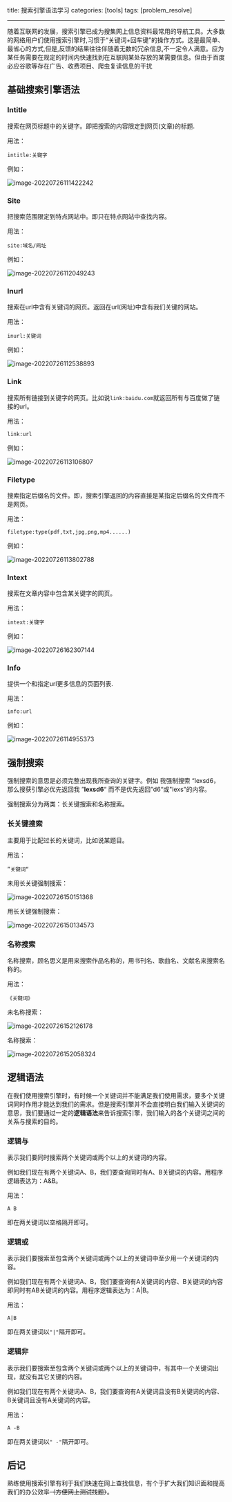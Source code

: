 ﻿
title: 搜索引擎语法学习
categories: [tools]
tags: [problem_resolve]

---
随着互联网的发展，搜索引擎已成为搜集网上信息资料最常用的导航工具。大多数的网络用户们使用搜索引擎时,习惯于“关键词+回车键”的操作方式。这是最简单、最省心的方式,但是,反馈的结果往往伴随着无数的冗余信息,不一定令人满意。<!--more-->应为某任务需要在规定的时间内快速找到在互联网某处存放的某需要信息。但由于百度必应谷歌等存在广告、收费项目、爬虫复读信息的干扰

## 基础搜索引擎语法

### Intitle

搜索在网页标题中的关键字。即把搜索的内容限定到网页(文章)的标题.

用法：

```
intitle:关键字
```

例如：

![image-20220726111422242](image-20220726111422242.png)

### Site

把搜索范围限定到特点网站中。即只在特点网站中查找内容。

用法：

```
site:域名/网址
```

例如：

![image-20220726112049243](image-20220726112049243.png)

### Inurl

搜索在url中含有关键词的网页。返回在url(网址)中含有我们关键的网站。

用法：

```
inurl:关键词
```

例如：

![image-20220726112538893](image-20220726112538893.png)

### Link

搜索所有链接到关键字的网页。比如说`link:baidu.com`就返回所有与百度做了链接的url。

用法：

```
link:url
```

例如：

![image-20220726113106807](image-20220726113106807.png)

### Filetype

搜索指定后缀名的文件。即，搜索引擎返回的内容直接是某指定后缀名的文件而不是网页。

用法：

```
filetype:type(pdf,txt,jpg,png,mp4......)
```

例如：

![image-20220726113802788](image-20220726113802788.png)

### Intext

搜索在文章内容中包含某关键字的网页。

用法：

```
intext:关键字
```

例如：

![image-20220726162307144](image-20220726162307144.png)

### Info

提供一个和指定url更多信息的页面列表.

用法：

```
info:url
```

例如：

![image-20220726114955373](image-20220726114955373.png)

## 强制搜索

强制搜索的意思是必须完整出现我所查询的关键字。例如 我强制搜索 “lexsd6，那么搜获引擎必优先返回我 ”**lexsd6**“ 而不是优先返回”d6“或"lexs"的内容。

强制搜索分为两类：长关键搜索和名称搜索。

### 长关键搜索

主要用于比配过长的关键词，比如说某题目。

用法：

```
”关键词“
```

未用长关键强制搜索：

![image-20220726150151368](image-20220726150151368.png)

用长关键强制搜索：

![image-20220726150134573](image-20220726150134573.png)

### 名称搜索

名称搜索，顾名思义是用来搜索作品名称的，用书刊名、歌曲名、文献名来搜索名称的。

用法：

```
《关键词》
```



未名称搜索：

![image-20220726152126178](image-20220726152126178.png)

名称搜索：

![image-20220726152058324](image-20220726152058324.png)

## 逻辑语法

在我们使用搜索引擎时，有时候一个关键词并不能满足我们使用需求，要多个关键词同时作用才能达到我们的需求。但是搜索引擎并不会直接明白我们输入关键词的意思，我们要通过一定的**逻辑语法**来告诉搜索引擎，我们输入的各个关键词之间的关系与搜索的目的。

### 逻辑与

表示我们要同时搜索两个关键词或两个以上的关键词的内容。

例如我们现在有两个关键词A、B，我们要查询同时有A、B关键词的内容。用程序逻辑表达为：A&B。

用法：

```
A B
```

即在两关键词以空格隔开即可。



### 逻辑或

表示我们要搜索至包含两个关键词或两个以上的关键词中至少用一个关键词的内容。

例如我们现在有两个关键词A、B，我们要查询有A关键词的内容、B关键词的内容即同时有AB关键词的内容。用程序逻辑表达为：A|B。

用法：

```
A|B
```

即在两关键词以`"|"`隔开即可。



### 逻辑非

表示我们要搜索至包含两个关键词或两个以上的关键词中，有其中一个关键词出现，就没有其它关键的内容。

例如我们现在有两个关键词A、B，我们要查询有A关键词且没有B关键词的内容、B关键词且没有A关键词的内容。

用法：

```
A -B
```

即在两关键词以`" -"`隔开即可。



## 后记

熟练使用搜索引擎有利于我们快速在网上查找信息，有个于扩大我们知识面和提高我们的办公效率~~（方便网上测试找题）~~。